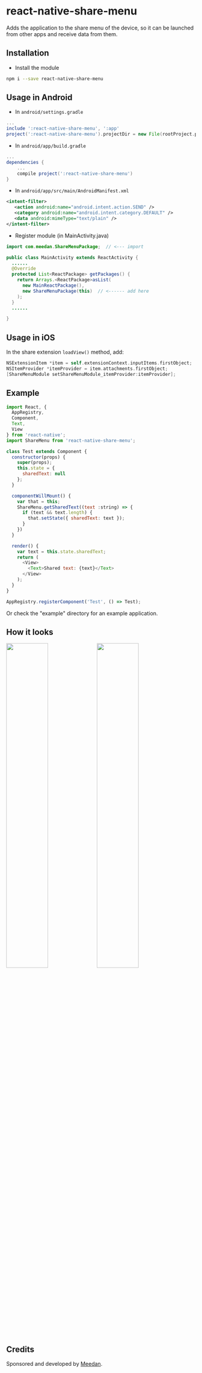 # react-native-share-menu

Adds the application to the share menu of the device, so it can be launched from other apps and receive data from them.

## Installation

* Install the module

```bash
npm i --save react-native-share-menu
```

## Usage in Android

* In `android/settings.gradle`

```gradle
...
include ':react-native-share-menu', ':app'
project(':react-native-share-menu').projectDir = new File(rootProject.projectDir, '../node_modules/react-native-share-menu/android')
```

* In `android/app/build.gradle`

```gradle
...
dependencies {
    ...
    compile project(':react-native-share-menu')
}
```

* In `android/app/src/main/AndroidManifest.xml`

```xml
<intent-filter>
   <action android:name="android.intent.action.SEND" />
   <category android:name="android.intent.category.DEFAULT" />
   <data android:mimeType="text/plain" />
</intent-filter>
```

* Register module (in MainActivity.java)

```java
import com.meedan.ShareMenuPackage;  // <--- import

public class MainActivity extends ReactActivity {
  ......
  @Override
  protected List<ReactPackage> getPackages() {
    return Arrays.<ReactPackage>asList(
      new MainReactPackage(),
      new ShareMenuPackage(this)  // <------ add here
    );
  }
  ......

}
```

## Usage in iOS

In the share extension `loadView()` method, add:

```Objective-c
NSExtensionItem *item = self.extensionContext.inputItems.firstObject;
NSItemProvider *itemProvider = item.attachments.firstObject;
[ShareMenuModule setShareMenuModule_itemProvider:itemProvider];
```

## Example

```javascript
import React, {
  AppRegistry,
  Component,
  Text,
  View
} from 'react-native';
import ShareMenu from 'react-native-share-menu';

class Test extends Component {
  constructor(props) {
    super(props); 
    this.state = {
      sharedText: null
    };
  }

  componentWillMount() {
    var that = this;
    ShareMenu.getSharedText((text :string) => {
      if (text && text.length) {
        that.setState({ sharedText: text });
      }
    })
  }

  render() {
    var text = this.state.sharedText;
    return (
      <View>
        <Text>Shared text: {text}</Text>
      </View>
    );
  }
}

AppRegistry.registerComponent('Test', () => Test);
```

Or check the "example" directory for an example application.

## How it looks

<img src="https://raw.githubusercontent.com/caiosba/react-native-share-menu/master/screenshots/android-menu.png" width="47%"> <img src="https://raw.githubusercontent.com/caiosba/react-native-share-menu/master/screenshots/android-app.png" width="47%">

## Credits

Sponsored and developed by [Meedan](http://meedan.com).
